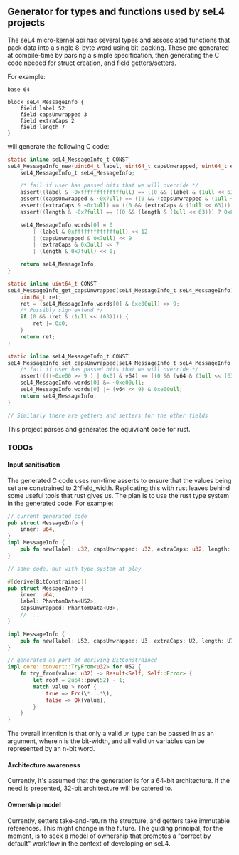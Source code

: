 ## Generator for types and functions used by seL4 projects

The seL4 micro-kernel api has several types and assosciated functions that pack data into a single 8-byte word using bit-packing. These are generated at compile-time by parsing a simple specification, then generating the C code needed for struct creation, and field getters/setters.

For example:

```text
base 64

block seL4_MessageInfo {
    field label 52
    field capsUnwrapped 3
    field extraCaps 2
    field length 7
}
```
will generate the following C code:

```C
static inline seL4_MessageInfo_t CONST
seL4_MessageInfo_new(uint64_t label, uint64_t capsUnwrapped, uint64_t extraCaps, uint64_t length) {
    seL4_MessageInfo_t seL4_MessageInfo;

    /* fail if user has passed bits that we will override */  
    assert((label & ~0xfffffffffffffull) == ((0 && (label & (1ull << 63))) ? 0x0 : 0));  
    assert((capsUnwrapped & ~0x7ull) == ((0 && (capsUnwrapped & (1ull << 63))) ? 0x0 : 0));  
    assert((extraCaps & ~0x3ull) == ((0 && (extraCaps & (1ull << 63))) ? 0x0 : 0));  
    assert((length & ~0x7full) == ((0 && (length & (1ull << 63))) ? 0x0 : 0));

    seL4_MessageInfo.words[0] = 0
        | (label & 0xfffffffffffffull) << 12
        | (capsUnwrapped & 0x7ull) << 9
        | (extraCaps & 0x3ull) << 7
        | (length & 0x7full) << 0;

    return seL4_MessageInfo;
}

static inline uint64_t CONST
seL4_MessageInfo_get_capsUnwrapped(seL4_MessageInfo_t seL4_MessageInfo) {
    uint64_t ret;
    ret = (seL4_MessageInfo.words[0] & 0xe00ull) >> 9;
    /* Possibly sign extend */
    if (0 && (ret & (1ull << (63)))) {
        ret |= 0x0;
    }
    return ret;
}

static inline seL4_MessageInfo_t CONST
seL4_MessageInfo_set_capsUnwrapped(seL4_MessageInfo_t seL4_MessageInfo, uint64_t v64) {
    /* fail if user has passed bits that we will override */
    assert((((~0xe00 >> 9 ) | 0x0) & v64) == ((0 && (v64 & (1ull << (63)))) ? 0x0 : 0));
    seL4_MessageInfo.words[0] &= ~0xe00ull;
    seL4_MessageInfo.words[0] |= (v64 << 9) & 0xe00ull;
    return seL4_MessageInfo;
}

// Similarly there are getters and setters for the other fields

```

This project parses and generates the equivilant code for rust.

### TODOs

#### Input sanitisation

The generated C code uses run-time asserts to ensure that the values being set are constrained to 2^field_width. Replicating this with rust leaves behind some useful tools that rust gives us. The plan is to use the rust type system in the generated code. For example:

```rust
// current generated code
pub struct MessageInfo {
    inner: u64,
}
impl MessageInfo {
    pub fn new(label: u32, capsUnwrapped: u32, extraCaps: u32, length: u32) -> Self { /* ... */ }
}

// same code, but with type system at play

#[derive(BitConstrained)]
pub struct MessageInfo {
    inner: u64,
    label: PhantomData<U52>,
    capsUnwrapped: PhantomData<U3>,
    // ...
}

impl MessageInfo {
    pub fn new(label: U52, capsUnwrapped: U3, extraCaps: U2, length: U7) -> Self { /* ... */ }
}

// generated as part of deriving BitConstrained 
impl core::convert::TryFrom<u32> for U52 {
    fn try_from(value: u32) -> Result<Self, Self::Error> {
        let roof = 2u64::pow(52) - 1;
        match value > roof {
            true => Err(\*...*\),
            false => Ok(value),
        }
    }
}
```

The overall intention is that only a valid `Un` type can be passed in as an argument, where `n` is the bit-width, and all valid `Un` variables can be represented by an n-bit word.

#### Architecture awareness

Currently, it's assumed that the generation is for a 64-bit architecture. If the need is presented, 32-bit architecture will be catered to.

#### Ownership model

Currently, setters take-and-return the structure, and getters take immutable references. This might change in the future. The guiding principal, for the moment, is to seek a model of ownership that promotes a "correct by default" workflow in the context of developing on seL4.

